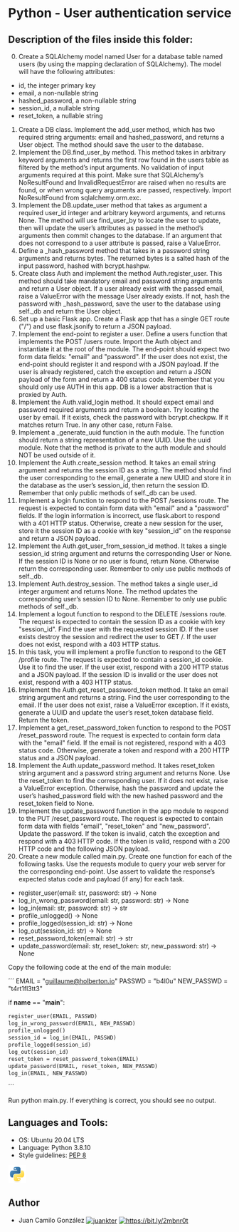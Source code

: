 # Python - User authentication service

## Description of the files inside this folder:


0. Create a SQLAlchemy model named User for a database table named users (by using the mapping declaration of SQLAlchemy). The model will have the following attributes:
- id, the integer primary key
- email, a non-nullable string
- hashed_password, a non-nullable string
- session_id, a nullable string
- reset_token, a nullable string

1. Create a DB class. Implement the add_user method, which has two required string arguments: email and hashed_password, and returns a User object. The method should save the user to the database.
2. Implement the DB.find_user_by method. This method takes in arbitrary keyword arguments and returns the first row found in the users table as filtered by the method’s input arguments. No validation of input arguments required at this point. Make sure that SQLAlchemy’s NoResultFound and InvalidRequestError are raised when no results are found, or when wrong query arguments are passed, respectively. Import NoResultFound from sqlalchemy.orm.exc.
3. Implement the DB.update_user method that takes as argument a required user_id integer and arbitrary keyword arguments, and returns None. The method will use find_user_by to locate the user to update, then will update the user’s attributes as passed in the method’s arguments then commit changes to the database. 
If an argument that does not correspond to a user attribute is passed, raise a ValueError.
4. Define a _hash_password method that takes in a password string arguments and returns bytes. The returned bytes is a salted hash of the input password, hashed with bcrypt.hashpw.
5. Create class Auth and implement the method Auth.register_user. This method should take mandatory email and password string arguments and return a User object. If a user already exist with the passed email, raise a ValueError with the message User already exists. If not, hash the password with _hash_password, save the user to the database using self._db and return the User object.
6. Set up a basic Flask app. Create a Flask app that has a single GET route ("/") and use flask.jsonify to return a JSON payload.
7. Implement the end-point to register a user. Define a users function that implements the POST /users route. Import the Auth object and instantiate it at the root of the module. The end-point should expect two form data fields: "email" and "password". If the user does not exist, the end-point should register it and respond with a JSON payload. If the user is already registered, catch the exception and return a JSON payload of the form and return a 400 status code. Remember that you should only use AUTH in this app. DB is a lower abstraction that is proxied by Auth. 
8. Implement the Auth.valid_login method. It should expect email and password required arguments and return a boolean. Try locating the user by email. If it exists, check the password with bcrypt.checkpw. If it matches return True. In any other case, return False.
9. Implement a _generate_uuid function in the auth module. The function should return a string representation of a new UUID. Use the uuid module. Note that the method is private to the auth module and should NOT be used outside of it.
10. Implement the Auth.create_session method. It takes an email string argument and returns the session ID as a string. The method should find the user corresponding to the email, generate a new UUID and store it in the database as the user’s session_id, then return the session ID. Remember that only public methods of self._db can be used.
11. Implement a login function to respond to the POST /sessions route. The request is expected to contain form data with "email" and a "password" fields. If the login information is incorrect, use flask.abort to respond with a 401 HTTP status. Otherwise, create a new session for the user, store it the session ID as a cookie with key "session_id" on the response and return a JSON payload.
12. Implement the Auth.get_user_from_session_id method. It takes a single session_id string argument and returns the corresponding User or None. If the session ID is None or no user is found, return None. Otherwise return the corresponding user. Remember to only use public methods of self._db.
13. Implement Auth.destroy_session. The method takes a single user_id integer argument and returns None.
The method updates the corresponding user’s session ID to None. Remember to only use public methods of self._db.
14. Implement a logout function to respond to the DELETE /sessions route. The request is expected to contain the session ID as a cookie with key "session_id". Find the user with the requested session ID. If the user exists destroy the session and redirect the user to GET /. If the user does not exist, respond with a 403 HTTP status.
15. In this task, you will implement a profile function to respond to the GET /profile route. The request is expected to contain a session_id cookie. Use it to find the user. If the user exist, respond with a 200 HTTP status and a JSON payload. If the session ID is invalid or the user does not exist, respond with a 403 HTTP status.
16. Implement the Auth.get_reset_password_token method. It take an email string argument and returns a string. Find the user corresponding to the email. If the user does not exist, raise a ValueError exception. If it exists, generate a UUID and update the user’s reset_token database field. Return the token.
17. Implement a get_reset_password_token function to respond to the POST /reset_password route. The request is expected to contain form data with the "email" field. If the email is not registered, respond with a 403 status code. Otherwise, generate a token and respond with a 200 HTTP status and a JSON payload.
18. Implement the Auth.update_password method. It takes reset_token string argument and a password string argument and returns None. Use the reset_token to find the corresponding user. If it does not exist, raise a ValueError exception. Otherwise, hash the password and update the user’s hashed_password field with the new hashed password and the reset_token field to None.
19. Implement the update_password function in the app module to respond to the PUT /reset_password route. The request is expected to contain form data with fields "email", "reset_token" and "new_password". Update the password. If the token is invalid, catch the exception and respond with a 403 HTTP code. If the token is valid, respond with a 200 HTTP code and the following JSON payload.
20. Create a new module called main.py. Create one function for each of the following tasks. Use the requests module to query your web server for the corresponding end-point. Use assert to validate the response’s expected status code and payload (if any) for each task.

- register_user(email: str, password: str) -> None
- log_in_wrong_password(email: str, password: str) -> None
- log_in(email: str, password: str) -> str
- profile_unlogged() -> None
- profile_logged(session_id: str) -> None
- log_out(session_id: str) -> None
- reset_password_token(email: str) -> str
- update_password(email: str, reset_token: str, new_password: str) -> None

Copy the following code at the end of the main module:

´´´
EMAIL = "guillaume@holberton.io"
PASSWD = "b4l0u"
NEW_PASSWD = "t4rt1fl3tt3"


if __name__ == "__main__":

    register_user(EMAIL, PASSWD)
    log_in_wrong_password(EMAIL, NEW_PASSWD)
    profile_unlogged()
    session_id = log_in(EMAIL, PASSWD)
    profile_logged(session_id)
    log_out(session_id)
    reset_token = reset_password_token(EMAIL)
    update_password(EMAIL, reset_token, NEW_PASSWD)
    log_in(EMAIL, NEW_PASSWD)
´´´

Run python main.py. If everything is correct, you should see no output.

## Languages and Tools:

- OS: Ubuntu 20.04 LTS
- Language: Python 3.8.10
- Style guidelines: [PEP 8](https://www.python.org/dev/peps/pep-0008/)

<p align="left"> <a href="https://www.python.org" target="_blank" rel="noreferrer"> <img src="https://raw.githubusercontent.com/devicons/devicon/master/icons/python/python-original.svg" alt="python" width="40" height="40"/> </a> </p>


## Author

- Juan Camilo González <a href="https://twitter.com/juankter" target="blank"><img align="center" src="https://raw.githubusercontent.com/rahuldkjain/github-profile-readme-generator/master/src/images/icons/Social/twitter.svg" alt="juankter" height="30" width="40" /></a>
<a href="https://bit.ly/2MBNR0t" target="blank"><img align="center" src="https://raw.githubusercontent.com/rahuldkjain/github-profile-readme-generator/master/src/images/icons/Social/linked-in-alt.svg" alt="https://bit.ly/2mbnr0t" height="30" width="40" /></a>

